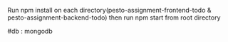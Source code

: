 Run npm install on each directory(pesto-assignment-frontend-todo & pesto-assignment-backend-todo) 
then run npm start from root directory

#db : mongodb